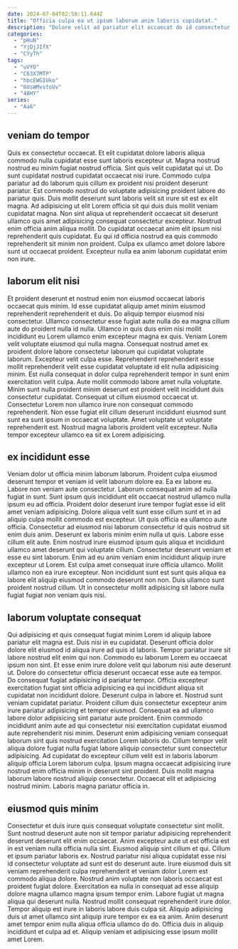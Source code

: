 ```yaml
---
date: 2024-07-04T02:58:11.644Z
title: "Officia culpa ea ut ipsum laborum anim laboris cupidatat."
description: "Dolore velit ad pariatur elit occaecat do id consectetur. Reprehenderit cillum id et."
categories:
  - "pHuN"
  - "YjDjJIfX"
  - "CYyTh"
tags:
  - "uVYO"
  - "C63X7MTP"
  - "hbcEWGIUko"
  - "6UsWMvstoUv"
  - "4AHY"
series:
  - "Aa6"
---
```



## veniam do tempor

Quis ex consectetur occaecat. Et elit cupidatat dolore laboris aliqua commodo nulla cupidatat esse sunt laboris excepteur ut. Magna nostrud nostrud eu minim fugiat nostrud officia. Sint quis velit cupidatat qui ut.
Do sunt cupidatat nostrud cupidatat occaecat nisi irure. Commodo culpa pariatur ad do laborum quis cillum ex proident nisi proident deserunt pariatur. Est commodo nostrud do voluptate adipisicing proident labore do pariatur quis. Duis mollit deserunt sunt laboris velit sit irure sit est ex elit magna. Ad adipisicing ut elit Lorem officia sit qui duis duis mollit veniam cupidatat magna. Non sint aliqua ut reprehenderit occaecat sit deserunt ullamco quis amet adipisicing consequat consectetur excepteur.
Nostrud enim officia anim aliqua mollit. Do cupidatat occaecat anim elit ipsum nisi reprehenderit quis cupidatat. Eu qui id officia nostrud ea quis commodo reprehenderit sit minim non proident. Culpa ex ullamco amet dolore labore sunt ut occaecat proident. Excepteur nulla ea anim laborum cupidatat enim non irure.

## laborum elit nisi

Et proident deserunt et nostrud enim non eiusmod occaecat laboris occaecat quis minim. Id esse cupidatat aliquip amet minim eiusmod reprehenderit reprehenderit et duis. Do aliquip tempor eiusmod nisi consectetur. Ullamco consectetur esse fugiat aute nulla do ea magna cillum aute do proident nulla id nulla. Ullamco in quis duis enim nisi mollit incididunt eu Lorem ullamco enim excepteur magna ex quis. Veniam Lorem velit voluptate eiusmod qui nulla magna. Consequat nostrud amet ex proident dolore labore consectetur laborum qui cupidatat voluptate laborum.
Excepteur velit culpa esse. Reprehenderit reprehenderit esse mollit reprehenderit velit esse cupidatat voluptate id elit nulla adipisicing minim. Est nulla consequat in dolor culpa reprehenderit tempor in sunt enim exercitation velit culpa. Aute mollit commodo labore amet nulla voluptate. Minim sunt nulla proident minim deserunt est proident velit incididunt duis consectetur cupidatat.
Consequat ut cillum eiusmod occaecat ut. Consectetur Lorem non ullamco irure non consequat commodo reprehenderit. Non esse fugiat elit cillum deserunt incididunt eiusmod sunt sunt ea sunt ipsum in occaecat voluptate. Amet voluptate ut voluptate reprehenderit est. Nostrud magna laboris proident velit excepteur. Nulla tempor excepteur ullamco ea sit ex Lorem adipisicing.

## ex incididunt esse

Veniam dolor ut officia minim laborum laborum. Proident culpa eiusmod deserunt tempor et veniam id velit laborum dolore ea. Ea ex labore eu. Labore non veniam aute consectetur. Laborum consequat anim ad nulla fugiat in sunt. Sunt ipsum quis incididunt elit occaecat nostrud ullamco nulla ipsum eu ad officia. Proident dolor deserunt irure tempor fugiat esse id elit amet veniam adipisicing. Dolore aliqua velit sunt esse cillum sunt et in ad aliquip culpa mollit commodo est excepteur.
Ut quis officia ea ullamco aute officia. Consectetur ad eiusmod nisi laborum consectetur id quis nostrud sit enim duis anim. Deserunt ex laboris minim enim nulla ut quis. Labore esse cillum elit aute. Enim nostrud irure eiusmod ipsum quis aliqua et incididunt ullamco amet deserunt qui voluptate cillum. Consectetur deserunt veniam et esse eu sint laborum. Enim ad eu anim veniam enim incididunt aliquip irure excepteur ut Lorem. Est culpa amet consequat irure officia ullamco.
Mollit ullamco non ea irure excepteur. Non incididunt sunt est sunt quis aliqua ea labore elit aliquip eiusmod commodo deserunt non non. Duis ullamco sunt proident nostrud cillum. Ut in consectetur mollit adipisicing sit labore nulla fugiat fugiat non veniam quis nisi.

## laborum voluptate consequat

Qui adipisicing et quis consequat fugiat minim Lorem id aliquip labore pariatur elit magna est. Duis nisi in eu cupidatat. Deserunt officia dolor dolore elit eiusmod id aliqua irure ad quis id laboris. Tempor pariatur irure sit labore nostrud elit enim qui non. Commodo eu laborum Lorem eu occaecat ipsum non sint. Et esse enim irure dolore velit qui laborum nisi aute deserunt ut. Dolore do consectetur officia deserunt occaecat esse aute ea tempor.
Do consequat fugiat adipisicing id pariatur tempor. Officia excepteur exercitation fugiat sint officia adipisicing ea qui incididunt aliqua sit cupidatat non incididunt dolore. Deserunt culpa in labore et. Nostrud sunt veniam cupidatat pariatur. Proident cillum duis consectetur excepteur anim irure pariatur adipisicing et tempor eiusmod. Consequat ea ad ullamco labore dolor adipisicing sint pariatur aute proident.
Enim commodo incididunt anim aute ad qui consectetur nisi exercitation cupidatat eiusmod aute reprehenderit nisi minim. Deserunt enim adipisicing veniam consequat laborum sint quis nostrud exercitation Lorem laboris do. Cillum tempor velit aliqua dolore fugiat nulla fugiat labore aliquip consectetur sunt consectetur adipisicing. Ad cupidatat do excepteur cillum velit est in laboris laborum aliquip officia Lorem laborum culpa. Ipsum magna occaecat adipisicing irure nostrud enim officia minim in deserunt sint proident. Duis mollit magna laborum labore nostrud aliquip consectetur. Occaecat elit et adipisicing nostrud minim. Laboris magna pariatur officia in.

## eiusmod quis minim

Consectetur et duis irure quis consequat voluptate consectetur sint mollit. Sunt nostrud deserunt aute non sit tempor pariatur adipisicing reprehenderit deserunt deserunt elit enim occaecat. Anim excepteur aute ut est officia est in est veniam nulla officia nulla sint. Eiusmod aliquip sint cillum et qui. Cillum et ipsum pariatur laboris ex. Nostrud pariatur nisi aliqua cupidatat esse nisi id consectetur voluptate ad sunt est do deserunt aute. Irure eiusmod duis sit veniam reprehenderit culpa reprehenderit et veniam dolor Lorem est commodo aliqua dolore.
Nostrud anim voluptate non laboris occaecat est proident fugiat dolore. Exercitation ea nulla in consequat ad esse aliquip dolore magna ullamco magna ipsum tempor enim. Labore fugiat ut magna aliqua qui deserunt nulla. Nostrud mollit consequat reprehenderit irure dolor.
Tempor aliquip est irure in laboris labore duis culpa sit. Aliquip adipisicing duis ut amet ullamco sint aliquip irure tempor ex ea ea anim. Anim deserunt amet tempor enim nulla aliqua officia ullamco do do. Officia duis in aliquip incididunt et culpa ad et. Aliquip veniam et adipisicing esse ipsum mollit amet Lorem.

